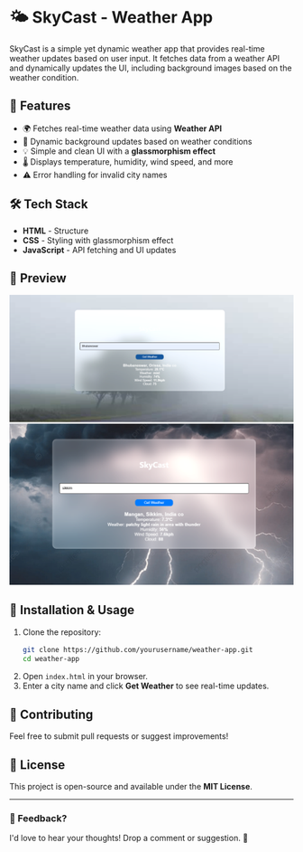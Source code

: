 # 🌤️ SkyCast - Weather App

SkyCast is a simple yet dynamic weather app that provides real-time weather updates based on user input. It fetches data from a weather API and dynamically updates the UI, including background images based on the weather condition.

## 🚀 Features

- 🌍 Fetches real-time weather data using **Weather API**
- 🎨 Dynamic background updates based on weather conditions
- 💡 Simple and clean UI with a **glassmorphism effect**
- 🌡️ Displays temperature, humidity, wind speed, and more
- ⚠️ Error handling for invalid city names

## 🛠️ Tech Stack

- **HTML** - Structure
- **CSS** - Styling with glassmorphism effect
- **JavaScript** - API fetching and UI updates

## 📸 Preview
![SkyCast Preview](preview1.png)
![SkyCast Preview](preview2.png)

## 🔧 Installation & Usage

1. Clone the repository:
    ```bash
    git clone https://github.com/yourusername/weather-app.git
    cd weather-app
   ```
2. Open `index.html` in your browser.
3. Enter a city name and click **Get Weather** to see real-time updates.

## 🤝 Contributing
Feel free to submit pull requests or suggest improvements!

## 📜 License

This project is open-source and available under the **MIT License**.

---
### 💬 Feedback?
I'd love to hear your thoughts! Drop a comment or suggestion. 🚀

